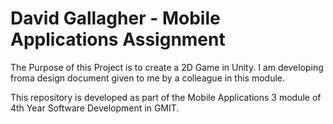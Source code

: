 # David Gallagher - Mobile Applications Assignment
The Purpose of this Project is to create a 2D Game in Unity. I am developing froma design document given to me by a colleague in this module.

This repository is developed as part of the Mobile Applications 3 module of 4th Year Software Development in GMIT.
